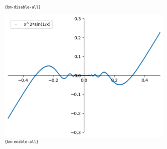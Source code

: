 `{bm-disable-all}`

![Graph(s) of x^2*sin(1/x)](calculus_ec65275bc972d886fb546f364ac03b2c.png)
`{bm-enable-all}`

